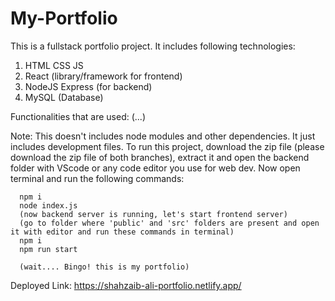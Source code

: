# My-Portfolio

This is a fullstack portfolio project. It includes following technologies:
1. HTML CSS JS
2. React (library/framework for frontend)
3. NodeJS Express (for backend)
4. MySQL (Database)

Functionalities that are used:
(...)


Note: This doesn't includes node modules and other dependencies. It just includes development files.
      To run this project, download the zip file (please download the zip file of both branches), extract it and open the backend folder with VScode or any code editor you use for web dev.
      Now open terminal and run the following commands:

      npm i
      node index.js
      (now backend server is running, let's start frontend server)
      (go to folder where 'public' and 'src' folders are present and open it with editor and run these commands in terminal)
      npm i
      npm run start

      (wait.... Bingo! this is my portfolio)

      
Deployed Link: https://shahzaib-ali-portfolio.netlify.app/


